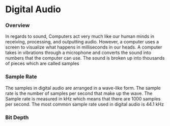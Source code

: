 # Digital Audio

### Overview
In regards to sound, Computers act very much like our human minds in receiving, processing, and outputting audio. However, a computer uses a screen to visualize what happens in milliseconds in our heads. A computer takes in vibrations through a microphone and converts the sound into numbers that the computer can use. The sound is broken up into thousands of pieces which are called samples 

### Sample Rate
The samples in digital audio are arranged in a wave-like form. The sample rate is the number of samples per second that make up the wave. The Sample rate is measured in kHz which means that there are 1000 samples per second. The most common sample rate used in digital audio is 44.1 kHz 

### Bit Depth
